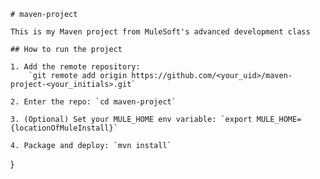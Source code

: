 	# maven-project
	
	This is my Maven project from MuleSoft's advanced development class
	
	## How to run the project
	
	1. Add the remote repository: 
	    `git remote add origin https://github.com/<your_uid>/maven-project-<your_initials>.git`
	
	2. Enter the repo: `cd maven-project`
	
	3. (Optional) Set your MULE_HOME env variable: `export MULE_HOME={locationOfMuleInstall}`
	
	4. Package and deploy: `mvn install` 
	
}

